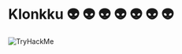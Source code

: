# Klonkku :alien: :alien: :alien: :alien: :alien: :alien: :alien:
<img src="https://tryhackme-badges.s3.amazonaws.com/oveeauki.png" alt="TryHackMe">

